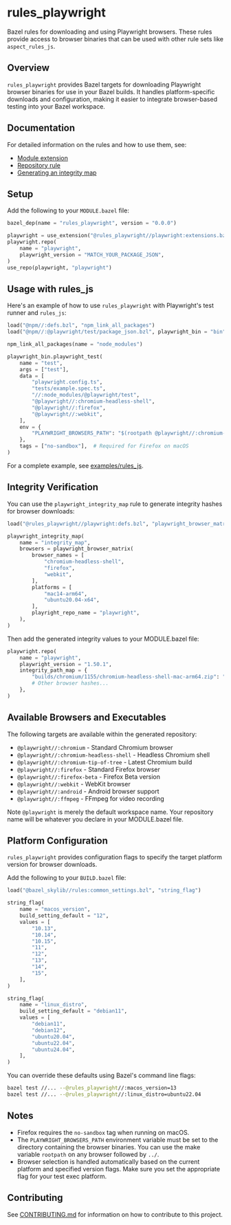 # rules_playwright

Bazel rules for downloading and using Playwright browsers. These rules provide access to browser binaries that can be used with other rule sets like `aspect_rules_js`.

## Overview

`rules_playwright` provides Bazel targets for downloading Playwright browser binaries for use in your Bazel builds. It handles platform-specific downloads and configuration, making it easier to integrate browser-based testing into your Bazel workspace.

## Documentation

For detailed information on the rules and how to use them, see:

- [Module extension](docs/extensions.md)
- [Repository rule](docs/repositories.md)
- [Generating an integrity map](docs/integrity_map.md)

## Setup

Add the following to your `MODULE.bazel` file:

```python
bazel_dep(name = "rules_playwright", version = "0.0.0")

playwright = use_extension("@rules_playwright//playwright:extensions.bzl", "playwright")
playwright.repo(
    name = "playwright",
    playwright_version = "MATCH_YOUR_PACKAGE_JSON",
)
use_repo(playwright, "playwright")
```

## Usage with rules_js

Here's an example of how to use `rules_playwright` with Playwright's test runner and `rules_js`:

```python
load("@npm//:defs.bzl", "npm_link_all_packages")
load("@npm//:@playwright/test/package_json.bzl", playwright_bin = "bin")

npm_link_all_packages(name = "node_modules")

playwright_bin.playwright_test(
    name = "test",
    args = ["test"],
    data = [
        "playwright.config.ts",
        "tests/example.spec.ts",
        "//:node_modules/@playwright/test",
        "@playwright//:chromium-headless-shell",
        "@playwright//:firefox",
        "@playwright//:webkit",
    ],
    env = {
        "PLAYWRIGHT_BROWSERS_PATH": "$(rootpath @playwright//:chromium-headless-shell)/../",
    },
    tags = ["no-sandbox"],  # Required for Firefox on macOS
)
```

For a complete example, see [examples/rules_js](examples/rules_js).

## Integrity Verification

You can use the `playwright_integrity_map` rule to generate integrity hashes for browser downloads:

```python
load("@rules_playwright//playwright:defs.bzl", "playwright_browser_matrix", "playwright_integrity_map")

playwright_integrity_map(
    name = "integrity_map",
    browsers = playwright_browser_matrix(
        browser_names = [
            "chromium-headless-shell",
            "firefox",
            "webkit",
        ],
        platforms = [
            "mac14-arm64",
            "ubuntu20.04-x64",
        ],
        playright_repo_name = "playwright",
    ),
)
```

Then add the generated integrity values to your MODULE.bazel file:

```python
playwright.repo(
    name = "playwright",
    playwright_version = "1.50.1",
    integrity_path_map = {
        "builds/chromium/1155/chromium-headless-shell-mac-arm64.zip": "sha256-a499efe4d7e8b2dec1b654a51b524fce94078335e5c5ead91f20e8577ff534cd",
        # Other browser hashes...
    },
)
```

## Available Browsers and Executables

The following targets are available within the generated repository:

- `@playwright//:chromium` - Standard Chromium browser
- `@playwright//:chromium-headless-shell` - Headless Chromium shell
- `@playwright//:chromium-tip-of-tree` - Latest Chromium build
- `@playwright//:firefox` - Standard Firefox browser
- `@playwright//:firefox-beta` - Firefox Beta version
- `@playwright//:webkit` - WebKit browser
- `@playwright//:android` - Android browser support
- `@playwright//:ffmpeg` - FFmpeg for video recording

Note `@playwright` is merely the default workspace name. Your repository name will be whatever you declare in your MODULE.bazel file.

## Platform Configuration

`rules_playwright` provides configuration flags to specify the target platform version for browser downloads.

Add the following to your `BUILD.bazel` file:

```python
load("@bazel_skylib//rules:common_settings.bzl", "string_flag")

string_flag(
    name = "macos_version",
    build_setting_default = "12",
    values = [
        "10.13",
        "10.14",
        "10.15",
        "11",
        "12",
        "13",
        "14",
        "15",
    ],
)

string_flag(
    name = "linux_distro",
    build_setting_default = "debian11",
    values = [
        "debian11",
        "debian12",
        "ubuntu20.04",
        "ubuntu22.04",
        "ubuntu24.04",
    ],
)
```

You can override these defaults using Bazel's command line flags:

```bash
bazel test //... --@rules_playwright//:macos_version=13
bazel test //... --@rules_playwright//:linux_distro=ubuntu22.04
```

## Notes

- Firefox requires the `no-sandbox` tag when running on macOS.
- The `PLAYWRIGHT_BROWSERS_PATH` environment variable must be set to the directory containing the browser binaries. You can use the make variable `rootpath` on any browser followed by `../`.
- Browser selection is handled automatically based on the current platform and specified version flags. Make sure you set the appropriate flag for your test exec platform.

## Contributing

See [CONTRIBUTING.md](CONTRIBUTING.md) for information on how to contribute to this project.
